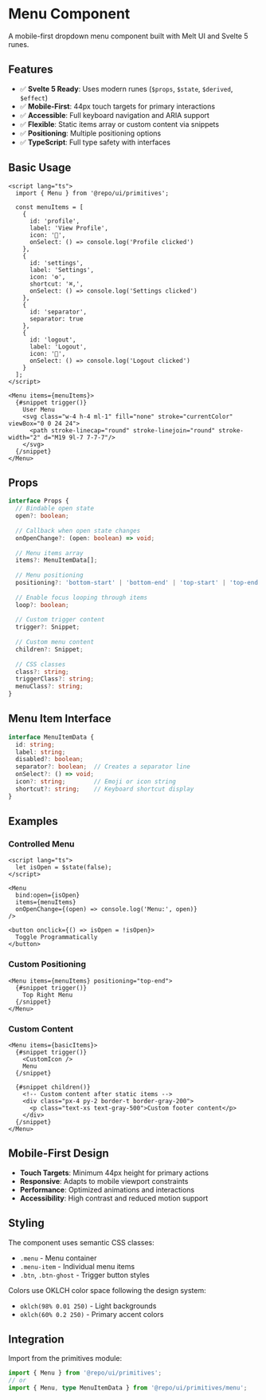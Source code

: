# Menu Component

A mobile-first dropdown menu component built with Melt UI and Svelte 5 runes.

## Features

- ✅ **Svelte 5 Ready**: Uses modern runes (`$props`, `$state`, `$derived`, `$effect`)
- ✅ **Mobile-First**: 44px touch targets for primary interactions
- ✅ **Accessible**: Full keyboard navigation and ARIA support
- ✅ **Flexible**: Static items array or custom content via snippets
- ✅ **Positioning**: Multiple positioning options
- ✅ **TypeScript**: Full type safety with interfaces

## Basic Usage

```svelte
<script lang="ts">
  import { Menu } from '@repo/ui/primitives';
  
  const menuItems = [
    {
      id: 'profile',
      label: 'View Profile',
      icon: '👤',
      onSelect: () => console.log('Profile clicked')
    },
    {
      id: 'settings',
      label: 'Settings',
      icon: '⚙️',
      shortcut: '⌘,',
      onSelect: () => console.log('Settings clicked')
    },
    {
      id: 'separator',
      separator: true
    },
    {
      id: 'logout',
      label: 'Logout',
      icon: '🚪',
      onSelect: () => console.log('Logout clicked')
    }
  ];
</script>

<Menu items={menuItems}>
  {#snippet trigger()}
    User Menu
    <svg class="w-4 h-4 ml-1" fill="none" stroke="currentColor" viewBox="0 0 24 24">
      <path stroke-linecap="round" stroke-linejoin="round" stroke-width="2" d="M19 9l-7 7-7-7"/>
    </svg>
  {/snippet}
</Menu>
```

## Props

```typescript
interface Props {
  // Bindable open state
  open?: boolean;
  
  // Callback when open state changes
  onOpenChange?: (open: boolean) => void;
  
  // Menu items array
  items?: MenuItemData[];
  
  // Menu positioning
  positioning?: 'bottom-start' | 'bottom-end' | 'top-start' | 'top-end' | 'bottom' | 'top';
  
  // Enable focus looping through items
  loop?: boolean;
  
  // Custom trigger content
  trigger?: Snippet;
  
  // Custom menu content
  children?: Snippet;
  
  // CSS classes
  class?: string;
  triggerClass?: string;
  menuClass?: string;
}
```

## Menu Item Interface

```typescript
interface MenuItemData {
  id: string;
  label: string;
  disabled?: boolean;
  separator?: boolean;  // Creates a separator line
  onSelect?: () => void;
  icon?: string;        // Emoji or icon string
  shortcut?: string;    // Keyboard shortcut display
}
```

## Examples

### Controlled Menu

```svelte
<script lang="ts">
  let isOpen = $state(false);
</script>

<Menu 
  bind:open={isOpen}
  items={menuItems}
  onOpenChange={(open) => console.log('Menu:', open)}
/>

<button onclick={() => isOpen = !isOpen}>
  Toggle Programmatically
</button>
```

### Custom Positioning

```svelte
<Menu items={menuItems} positioning="top-end">
  {#snippet trigger()}
    Top Right Menu
  {/snippet}
</Menu>
```

### Custom Content

```svelte
<Menu items={basicItems}>
  {#snippet trigger()}
    <CustomIcon />
    Menu
  {/snippet}
  
  {#snippet children()}
    <!-- Custom content after static items -->
    <div class="px-4 py-2 border-t border-gray-200">
      <p class="text-xs text-gray-500">Custom footer content</p>
    </div>
  {/snippet}
</Menu>
```

## Mobile-First Design

- **Touch Targets**: Minimum 44px height for primary actions
- **Responsive**: Adapts to mobile viewport constraints
- **Performance**: Optimized animations and interactions
- **Accessibility**: High contrast and reduced motion support

## Styling

The component uses semantic CSS classes:

- `.menu` - Menu container
- `.menu-item` - Individual menu items
- `.btn`, `.btn-ghost` - Trigger button styles

Colors use OKLCH color space following the design system:
- `oklch(98% 0.01 250)` - Light backgrounds
- `oklch(60% 0.2 250)` - Primary accent colors

## Integration

Import from the primitives module:

```typescript
import { Menu } from '@repo/ui/primitives';
// or
import { Menu, type MenuItemData } from '@repo/ui/primitives/menu';
```